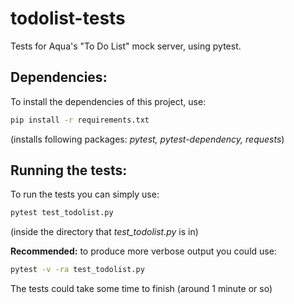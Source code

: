# todolist-tests
Tests for Aqua's "To Do List" mock server, using pytest.

## Dependencies:
To install the dependencies of this project, use:
```bash
pip install -r requirements.txt
```
(installs following packages: *pytest, pytest-dependency, requests*)


## Running the tests:
To run the tests you can simply use:
```bash
pytest test_todolist.py
```
(inside the directory that *test_todolist.py* is in)

**Recommended:** to produce more verbose output you could use:
```bash
pytest -v -ra test_todolist.py
```
The tests could take some time to finish (around 1 minute or so)
